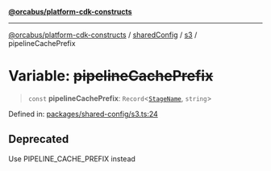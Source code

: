 [**@orcabus/platform-cdk-constructs**](../../../../../../README.md)

***

[@orcabus/platform-cdk-constructs](../../../../../../README.md) / [sharedConfig](../../../README.md) / [s3](../README.md) / pipelineCachePrefix

# Variable: ~~pipelineCachePrefix~~

> `const` **pipelineCachePrefix**: `Record`\<[`StageName`](../../account/type-aliases/StageName.md), `string`\>

Defined in: [packages/shared-config/s3.ts:24](https://github.com/OrcaBus/platform-cdk-constructs/blob/main/packages/shared-config/s3.ts#L24)

## Deprecated

Use PIPELINE_CACHE_PREFIX instead
